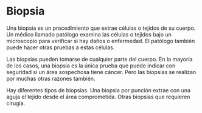 Biopsia
=======


Una biopsia es un procedimiento que extrae células o tejidos de su cuerpo. Un médico llamado patólogo examina las células o tejidos bajo un microscopio para verificar si hay daños o enfermedad. El patólogo también puede hacer otras pruebas a estas células.



Las biopsias pueden tomarse de cualquier parte del cuerpo. En la mayoría de los casos, una biopsia es la única prueba que puede indicar con seguridad si un área sospechosa tiene cáncer. Pero las biopsias se realizan por muchas otras razones también.



Hay diferentes tipos de biopsias. Una biopsia por punción extrae con una aguja el tejido desde el área comprometida. Otras biopsias que requieren cirugía.



